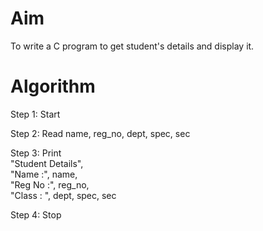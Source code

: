 # Aim 
To write a C program to get student's details and display it. 

# Algorithm 

Step 1: Start 

Step 2: Read name, reg_no, dept, spec, sec

Step 3: Print <br> "Student Details", <br> "Name :", name, <br> "Reg No :",  reg_no, <br> "Class : ", dept, spec, sec

Step 4: Stop
